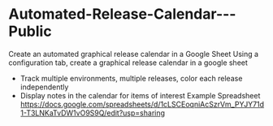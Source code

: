 # Automated-Release-Calendar---Public
Create an automated graphical release calendar in a Google Sheet
Using a configuration tab, create a graphical release calendar in a google sheet
- Track multiple environments, multiple releases, color each release independently
- Display notes in the calendar for items of interest
Example Spreadsheet https://docs.google.com/spreadsheets/d/1cLSCEoqniAcSzrVm_PYJY71d1-T3LNKaTvDW1vO9S9Q/edit?usp=sharing

